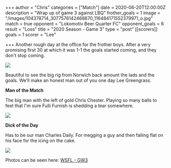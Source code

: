 +++
author = "Chris"
categories = ["Match"]
date = 2020-06-20T12:00:00Z
description = "Wrap up of game 3 against LBQ"
frother_goals = 1
image = "/images/104378714_3077576142468670_116484171552379971_o.jpg"
match = true
opponent = "Lokomotiv Beer Quarter FC"
opponent_goals = 6
result = "Loss"
title = "2020 Season - Game 3"
type = "post"
[[scorers]]
goals = 1
scorer = "Lee"

+++
Another rough day at the office for the frother boys. After a very promising first 30 at which it was 1-1 the goals started coming, and they don't stop coming.

![](/images/104070614_3077575859135365_8884778673068815083_o.jpg)

Beautiful to see the big rig from Norwich back amount the lads and the goals. We'll make an honest man out of you one day Lee Greengrass.

**Man of the Match**

The big man with the left of gold Chris Chester. Playing so many balls to feet that I'm sure Fulli Furnish is shedding a tear somewhere.

![](/images/104415835_3077576409135310_3751227997009170818_o.jpg)

**Dick of the Day**

Has to be our man Charles Daily. For megging a guy and then falling flat on his face for the icing on the cake.

![](/images/104378714_3077576142468670_116484171552379971_o.jpg)

Photos can be seen here: [WSFL - GW3](https://www.facebook.com/NZSundayFootball/media_set/?set=a.3077573169135634)